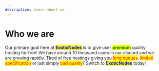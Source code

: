 ```yaml
---
description: Learn about us.
---
```


# Who we are

Our primary goal here at <mark style="color:blue;">**ExoticNodes**</mark> is to give user <mark style="color:green;">**premium**</mark> quality hosting for free! We have around 10 thousand users in our discord and we are growing rapidly. Tired of free hostings giving you <mark style="color:red;">long queues</mark>, <mark style="color:red;">limited specification</mark> or just simply <mark style="color:red;">bad quality</mark>? Switch to <mark style="color:blue;">**ExoticNodes**</mark> today!
